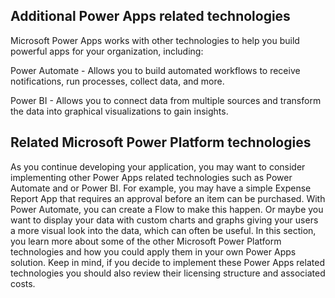 ## Additional Power Apps related technologies

Microsoft Power Apps works with other technologies to help you build powerful apps for your organization, including:

Power Automate - Allows you to build automated workflows to receive notifications, run processes, collect data, and more.

Power BI - Allows you to connect data from multiple sources and transform the data into graphical visualizations to gain insights.

## Related Microsoft Power Platform technologies
As you continue developing your application, you may want to consider implementing other Power Apps related technologies such as Power Automate and or Power BI. For example, you may have a simple Expense Report App that requires an approval before an item can be purchased. With Power Automate, you can create a Flow to make this happen. Or maybe you want to display your data with custom charts and graphs giving your users a more visual look into the data, which can often be useful. In this section, you learn more about some of the other Microsoft Power Platform technologies and how you could apply them in your own Power Apps solution. Keep in mind, if you decide to implement these Power Apps related technologies you should also review their licensing structure and associated costs.


